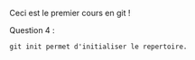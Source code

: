 Ceci est le premier cours en git !

Question 4 :

    git init permet d'initialiser le repertoire.

